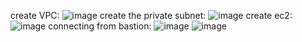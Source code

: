 create VPC:
![image](https://github.com/mohamedelhawary7422/iVolve_OJT/assets/167206716/fdd66d59-e548-4779-837e-4b8a5292584a)
create the private subnet:
![image](https://github.com/mohamedelhawary7422/iVolve_OJT/assets/167206716/c4adebf4-c45d-4311-94c3-487d35ecbe7c)
create ec2:
![image](https://github.com/mohamedelhawary7422/iVolve_OJT/assets/167206716/3b40263d-78bf-49b5-a7a2-b559835d8384)
connecting from bastion:
![image](https://github.com/mohamedelhawary7422/iVolve_OJT/assets/167206716/9a37616c-c24b-47e4-a513-6a62b532554a)
![image](https://github.com/mohamedelhawary7422/iVolve_OJT/assets/167206716/4ff00c42-5c10-4f03-8ac1-d438dfc6e471)

